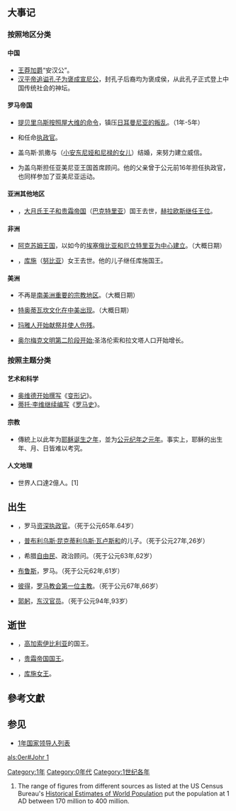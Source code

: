 ## 大事记

### 按照地区分类

#### 中国

  - [王莽加爵](../Page/王莽.md "wikilink")“安汉公”。
  - [汉平帝追谥](../Page/汉平帝.md "wikilink")[孔子为褒成宣尼公](https://zh.wikipedia.org/wiki/孔子 "wikilink")，封孔子后裔均为褒成侯，从此孔子正式登上中国传统社会的神坛。

#### 罗马帝国

  - [提贝里乌斯按照](../Page/提贝里乌斯.md "wikilink")[屋大维的命令](https://zh.wikipedia.org/wiki/屋大维 "wikilink")，镇压[日耳曼尼亚的叛乱](../Page/日耳曼尼亚.md "wikilink")。（1年-5年）

  - 和任命[执政官](../Page/罗马执政官.md "wikilink")。

  - 盖乌斯·凯撒与（[小安东尼娅和](../Page/小安东尼娅.md "wikilink")[尼禄的女儿](../Page/尼禄·克劳狄·德鲁苏斯.md "wikilink")）结婚，来努力建立威信。

  - 为盖乌斯担任亚美尼亚王国首席顾问。他的父亲曾于公元前16年担任执政官，也同样参加了亚美尼亚运动。

#### 亚洲其他地区

  - ，[大月氏王子和](../Page/大月氏.md "wikilink")[贵霜帝国](https://zh.wikipedia.org/wiki/贵霜帝国 "wikilink")（[巴克特里亚](https://zh.wikipedia.org/wiki/巴克特里亚 "wikilink")）国王去世，[赫拉欧斯继任王位](https://zh.wikipedia.org/wiki/赫拉欧斯 "wikilink")。

#### 非洲

  - [阿克苏姆王国](../Page/阿克苏姆帝国.md "wikilink")，以如今的[埃塞俄比亚和](../Page/埃塞俄比亚.md "wikilink")[厄立特里亚为中心建立](../Page/厄立特里亚.md "wikilink")。（大概日期）

  - ，[库施](../Page/库施.md "wikilink")（[努比亚](../Page/努比亚.md "wikilink")）女王去世。他的儿子继任库施国王。

#### 美洲

  - 不再是[南美洲重要的宗教地区](../Page/南美洲.md "wikilink")。（大概日期）

  - [特奥蒂瓦坎文化在](https://zh.wikipedia.org/wiki/特奥蒂瓦坎 "wikilink")[中美出现](../Page/中部美洲.md "wikilink")。（大概日期）

  - [玛雅人开始献祭并使人伤残](https://zh.wikipedia.org/wiki/玛雅人 "wikilink")。

  - [奥尔梅克文明第二阶段开始](../Page/奥尔梅克文明.md "wikilink");圣洛伦索和拉文塔人口开始增长。

### 按照主题分类

#### 艺术和科学

  - [奥维德开始撰写](https://zh.wikipedia.org/wiki/奥维德 "wikilink")《[变形记](../Page/变形记_\(奥维德\).md "wikilink")》。
  - [蒂托·李维继续编写](../Page/蒂托·李维.md "wikilink")《[罗马史](https://zh.wikipedia.org/wiki/罗马史_\(李维\) "wikilink")》。

#### 宗教

  - 傳統上以此年为[耶稣诞生之年](../Page/耶稣.md "wikilink")，並为[公元纪年之元年](https://zh.wikipedia.org/wiki/公元纪年 "wikilink")。事实上，耶稣的出生年、月、日皆难以考究。

#### 人文地理

  - 世界人口達2億人。\[1\]

## 出生

  - ，罗马[资深执政官](https://zh.wikipedia.org/wiki/资深执政官 "wikilink")。（死于公元65年.64岁）

  - ，[普布利乌斯·昆克蒂利乌斯·瓦卢斯和](https://zh.wikipedia.org/wiki/瓦卢斯 "wikilink")的儿子。（死于公元27年,26岁）

  - ，希腊[自由民](https://zh.wikipedia.org/wiki/自由民 "wikilink")、政治顾问。（死于公元63年,62岁）

  - [布鲁斯](https://zh.wikipedia.org/wiki/布鲁斯_\(维松\) "wikilink")，罗马。（死于公元62年,61岁）

  - [彼得](../Page/彼得_\(使徒\).md "wikilink")，[罗马教会第一位主教](https://zh.wikipedia.org/wiki/罗马教会 "wikilink")。（死于公元67年,66岁）

  - [郭躬](../Page/郭躬.md "wikilink")，[东汉官员](../Page/东汉.md "wikilink")。（死于公元94年,93岁）

## 逝世

  - ，[高加索伊比利亚](https://zh.wikipedia.org/wiki/高加索伊比利亚 "wikilink")的国王。

  - ，[贵霜帝国国王](https://zh.wikipedia.org/wiki/贵霜帝国 "wikilink")。

  - ，[库施女王](../Page/库施.md "wikilink")。

## 參考文獻

## 参见

  - [1年国家领导人列表](../Page/1年国家领导人列表.md "wikilink")

[als:0er\#Johr
1](https://zh.wikipedia.org/wiki/als:0er#Johr_1 "wikilink")

[Category:1年](https://zh.wikipedia.org/wiki/Category:1年 "wikilink")
[Category:0年代](https://zh.wikipedia.org/wiki/Category:0年代 "wikilink")
[Category:1世纪各年](https://zh.wikipedia.org/wiki/Category:1世纪各年 "wikilink")

1.  The range of figures from different sources as listed at the US
    Census Bureau's [Historical Estimates of World
    Population](http://www.census.gov/ipc/www/worldhis.html) put the
    population at 1 AD between 170 million to 400 million.